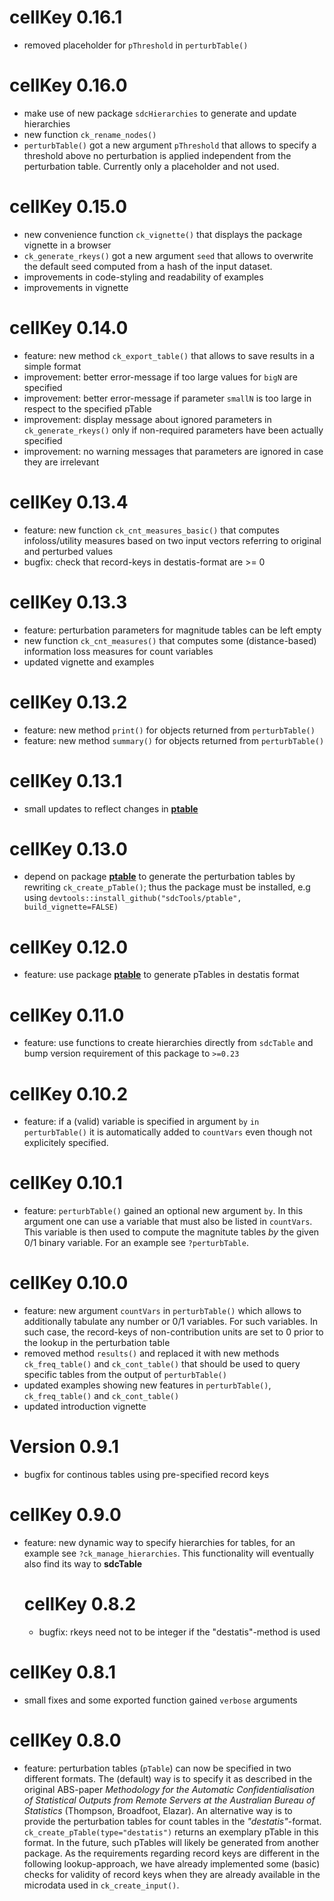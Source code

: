 # cellKey 0.16.1
- removed placeholder for `pThreshold` in `perturbTable()`

# cellKey 0.16.0
- make use of new package `sdcHierarchies` to generate and update hierarchies
- new function `ck_rename_nodes()`
- `perturbTable()` got a new argument `pThreshold` that allows to specify a threshold above no perturbation is applied independent from the perturbation table. Currently only a placeholder and not used.

# cellKey 0.15.0
- new convenience function `ck_vignette()` that displays the package vignette in a browser
- `ck_generate_rkeys()` got a new argument `seed` that allows to overwrite the default seed computed from a hash of the input dataset.
- improvements in code-styling and readability of examples
- improvements in vignette

# cellKey 0.14.0
- feature: new method `ck_export_table()` that allows to save results in a simple format
- improvement: better error-message if too large values for `bigN` are specified
- improvement: better error-message if parameter `smallN` is too large in respect to the specified pTable
- improvement: display message about ignored parameters in `ck_generate_rkeys()` only if non-required parameters have been actually specified
- improvement: no warning messages that parameters are ignored in case they are irrelevant

# cellKey 0.13.4
- feature: new function `ck_cnt_measures_basic()` that computes infoloss/utility measures based on two input vectors referring to original and perturbed values
- bugfix: check that record-keys in destatis-format are >= 0

# cellKey 0.13.3
- feature: perturbation parameters for magnitude tables can be left empty
- new function `ck_cnt_measures()` that computes some (distance-based) information loss measures for count variables
- updated vignette and examples

# cellKey 0.13.2
- feature: new method `print()` for objects returned from `perturbTable()`
- feature: new method `summary()` for objects returned from `perturbTable()`

# cellKey 0.13.1
- small updates to reflect changes in [**ptable**](http://github.com/tenderle/ptable)

# cellKey 0.13.0
- depend on package [**ptable**](http://github.com/sdcTools/ptable) to generate the perturbation tables by rewriting `ck_create_pTable()`; thus the package must be installed, e.g using `devtools::install_github("sdcTools/ptable", build_vignette=FALSE)`

# cellKey 0.12.0
- feature: use package [**ptable**](http://github.com/sdcTools/ptable) to generate pTables in destatis format

# cellKey 0.11.0
- feature: use functions to create hierarchies directly from `sdcTable` and bump version requirement of this package to `>=0.23`

# cellKey 0.10.2
- feature: if a (valid) variable is specified in argument `by` `in perturbTable()` it is automatically added to `countVars` even though not explicitely specified.

# cellKey 0.10.1
- feature: `perturbTable()` gained an optional new argument `by`. In this argument one can use a variable that must also be listed in `countVars`. This variable is then used to compute the magnitute tables *by* the given 0/1 binary variable. For an example see `?perturbTable`.

# cellKey 0.10.0
- feature: new argument `countVars` in `perturbTable()` which allows to additionally tabulate any number or 0/1 variables. For such variables. In such case, the record-keys of non-contribution units are set to 0 prior to the lookup in the perturbation table
- removed method `results()` and replaced it with new methods `ck_freq_table()` and `ck_cont_table()` that should be used to query specific tables from the output of `perturbTable()`
- updated examples showing new features in `perturbTable()`, `ck_freq_table()` and `ck_cont_table()`
- updated introduction vignette

# Version 0.9.1
- bugfix for continous tables using pre-specified record keys

# cellKey 0.9.0
- feature: new dynamic way to specify hierarchies for tables, for an example see `?ck_manage_hierarchies`. This functionality will eventually also find its way to **sdcTable**

  # cellKey 0.8.2
  - bugfix: rkeys need not to be integer if the "destatis"-method is used

# cellKey 0.8.1
- small fixes and some exported function gained `verbose` arguments

# cellKey 0.8.0
- feature: perturbation tables (`pTable`) can now be specified in two different formats. The (default) way is to specify it as described in the original ABS-paper *Methodology for the Automatic Confidentialisation of Statistical Outputs from Remote Servers at the Australian Bureau of Statistics* (Thompson, Broadfoot, Elazar). An alternative way is to provide the perturbation tables for count tables in the *"destatis"*-format. `ck_create_pTable(type="destatis")` returns an exemplary pTable in this format. In the future, such pTables will likely be generated from another package. As the requirements regarding record keys are different in the following lookup-approach, we have already implemented some (basic) checks for validity of record keys when they are already available in the microdata used in `ck_create_input()`.
